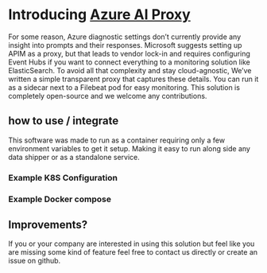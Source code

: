 # Introducing [Azure AI Proxy][proxy]

For some reason, Azure diagnostic settings don’t currently provide any insight into prompts and their responses. Microsoft suggests setting up APIM as a proxy, but that leads to vendor lock-in and requires configuring Event Hubs if you want to connect everything to a monitoring solution like ElasticSearch. To avoid all that complexity and stay cloud-agnostic, We’ve written a simple transparent proxy that captures these details. You can run it as a sidecar next to a Filebeat pod for easy monitoring. This solution is completely open-source and we welcome any contributions.

## how to use / integrate

This software was made to run as a container requiring only a few environment variables to get it setup. Making it easy to run along side any data shipper or as a standalone service.

### Example K8S Configuration

### Example Docker compose

## Improvements?

If you or your company are interested in using this solution but feel like you are missing some kind of feature feel free to contact us directly or create an issue on github.


[proxy]: https://github.com/michielvha/azure-ai-proxy